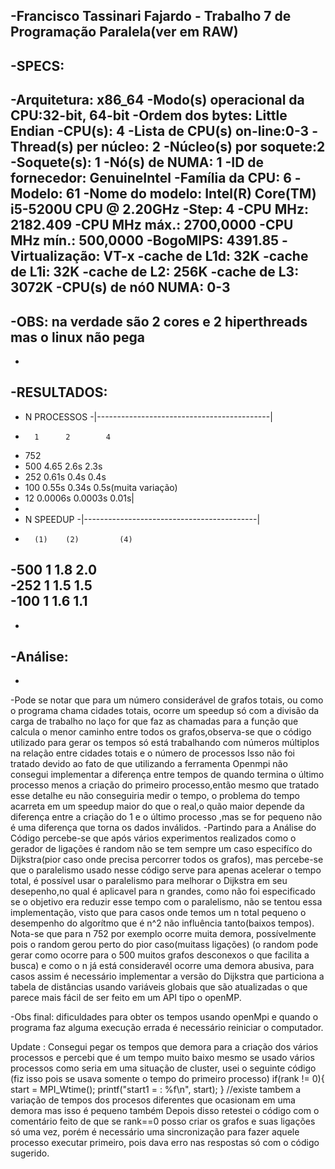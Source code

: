 -Francisco Tassinari Fajardo - Trabalho 7 de Programação Paralela(ver em RAW)
------------------------------------------------------------------
-SPECS:
-
-Arquitetura:           x86_64
-Modo(s) operacional da CPU:32-bit, 64-bit
-Ordem dos bytes:       Little Endian
-CPU(s):                4
-Lista de CPU(s) on-line:0-3
-Thread(s) per núcleo: 2
-Núcleo(s) por soquete:2
-Soquete(s):            1
-Nó(s) de NUMA:        1
-ID de fornecedor:      GenuineIntel
-Família da CPU:       6
-Modelo:                61
-Nome do modelo:        Intel(R) Core(TM) i5-5200U CPU @ 2.20GHz
-Step:                  4
-CPU MHz:               2182.409
-CPU MHz máx.:         2700,0000
-CPU MHz mín.:         500,0000
-BogoMIPS:              4391.85
-Virtualização:       VT-x
-cache de L1d:          32K
-cache de L1i:          32K
-cache de L2:           256K
-cache de L3:           3072K
-CPU(s) de nó0 NUMA:   0-3
- 
-OBS: na verdade são 2 cores e 2 hiperthreads mas o linux não pega
----------------------------------------------------------
-
-RESULTADOS:
-
- N      PROCESSOS
-|-------------------------------------------|			
-    	1	   2	    4		
- 752                                   
- 500	4.65	   2.6s	     2.3s                
- 252	0.61s      0.4s	     0.4s		     
- 100	0.55s      0.34s     0.5s(muita variação)
- 12     0.0006s    0.0003s   0.01s| 
-	   
- N      SPEEDUP
-|-------------------------------------------|
-	    (1)	   (2)	       (4)
-500 	1	    1.8	        2.0  	
-252	1	    1.5         1.5   
-100	1	    1.6         1.1  
-	   	
-
-Análise:
-
-
-Pode se notar que para um número considerável de grafos totais, ou como o programa chama cidades totais, 
ocorre um speedup só com a divisão da carga de trabalho no laço for que faz as chamadas para a função que
calcula o menor caminho entre todos os grafos,observa-se que o código utilizado para gerar os tempos só está trabalhando com
números múltiplos na relação entre cidades totais e o número de processos Isso não foi tratado devido ao fato de que utilizando
a ferramenta Openmpi não consegui implementar a diferença entre tempos de quando termina o último processo menos a criação do 
primeiro processo,então mesmo que tratado esse detalhe eu não conseguiria medir o tempo, o problema do tempo  acarreta  em um 
speedup maior do que o real,o quão maior depende da diferença entre a criação do 1 e o último processo ,mas se for pequeno não
é uma diferença que torna os dados inválidos.
-Partindo para a Análise do Código percebe-se que após vários experimentos realizados como o gerador de ligações é random
não se tem sempre um caso especifíco do Dijkstra(pior caso onde precisa percorrer todos os grafos), mas percebe-se que o paralelismo usado nesse código serve para apenas acelerar o tempo total, é possível usar o paralelismo para melhorar o Dijkstra em seu desepenho,no qual é aplicavel para n grandes, como não foi especificado se o objetivo era reduzir esse tempo com o paralelismo, não se tentou essa implementação, visto que para casos onde temos um n total pequeno o desempenho do algorítmo que é n^2 não influência tanto(baixos tempos).
Nota-se que para n 752 por exemplo ocorre muita demora, possívelmente pois o random gerou perto do pior caso(muitass ligações)
(o random pode gerar como ocorre para o 500 muitos grafos desconexos o que facilita a busca) e como o n já está consideravél ocorre uma demora abusiva, para casos assim é necessário implementar a versão do Dijkstra que particiona a tabela de distâncias usando variáveis globais que são atualizadas o que parece mais fácil de ser feito em um API tipo o openMP.

-Obs final: dificuldades para obter os tempos usando openMpi e quando o programa faz alguma execução errada é necessário reiniciar o computador.

Update : Consegui pegar os tempos que demora para a criação dos vários processos e percebi que é um tempo muito baixo 
mesmo se usado vários processos como seria em uma situação de cluster, usei o seguinte código (fiz isso pois se usava somente
o tempo do primeiro processo)
  if(rank != 0){
	  start = MPI_Wtime();
	  printf("start1 = : %f\n", start);	
	}
 //existe tambem a variação de tempos dos procesos diferentes que ocasionam em uma demora mas isso é pequeno também
Depois disso retestei o código com o comentário feito de que se rank==0 posso criar os grafos e suas ligações só uma vez, porém é necessário uma sincronização para fazer aquele processo executar primeiro, pois dava erro nas respostas só com o código sugerido.

